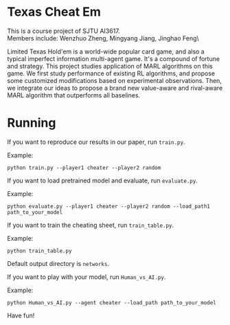 # Texas Cheat Em
This is a course project of SJTU AI3617. \
Members include: Wenzhuo Zheng, Mingyang Jiang, Jinghao Feng\

Limited Texas Hold'em is a world-wide popular card game, and also a typical imperfect information multi-agent game. It's a compound of fortune and strategy. This project studies application of MARL algorithms on this game. We first study performance of existing RL algorithms, and propose some customized modifications based on experimental observations. Then, we integrate our ideas to propose a brand new value-aware and rival-aware MARL algorithm that outperforms all baselines.

# Running

If you want to reproduce our results in our paper, run `train.py`.

Example:
```shell
python train.py --player1 cheater --player2 random
```

If you want to load pretrained model and evaluate, run `evaluate.py`.

Example:
```shell
python evaluate.py --player1 cheater --player2 random --load_path1 path_to_your_model
```

If you want to train the cheating sheet, run `train_table.py`.

Example:
```shell
python train_table.py
```

Default output directory is `networks`.

If you want to play with your model, run `Human_vs_AI.py`.

Example:
```shell
python Human_vs_AI.py --agent cheater --load_path path_to_your_model
```

Have fun!
